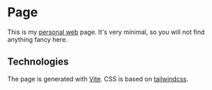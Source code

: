 # Page

This is my [personal web](https://jakublesko.com/) page. It's very minimal, so you will not find anything fancy here.

## Technologies

The page is generated with [Vite](https://vitejs.dev/). CSS is based on [tailwindcss](https://tailwindcss.com/).
